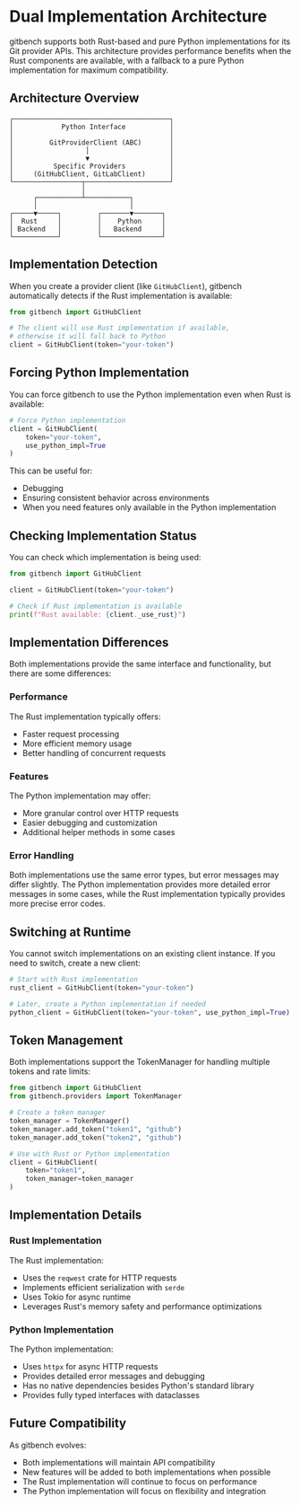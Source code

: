 # Dual Implementation Architecture

gitbench supports both Rust-based and pure Python implementations for its Git provider APIs. This architecture provides performance benefits when the Rust components are available, with a fallback to a pure Python implementation for maximum compatibility.

## Architecture Overview

```
┌───────────────────────────────────────┐
│            Python Interface           │
│                                       │
│         GitProviderClient (ABC)       │
│                  │                    │
│                  ▼                    │
│          Specific Providers           │
│     (GitHubClient, GitLabClient)      │
└─────────────────┬─────────────────────┘
                  │
      ┌───────────┴───────────┐
      │                       │
┌─────▼─────┐         ┌───────▼───────┐
│  Rust     │         │    Python     │
│ Backend   │         │   Backend     │
└───────────┘         └───────────────┘
```

## Implementation Detection

When you create a provider client (like `GitHubClient`), gitbench automatically detects if the Rust implementation is available:

```python
from gitbench import GitHubClient

# The client will use Rust implementation if available,
# otherwise it will fall back to Python
client = GitHubClient(token="your-token")
```

## Forcing Python Implementation

You can force gitbench to use the Python implementation even when Rust is available:

```python
# Force Python implementation
client = GitHubClient(
    token="your-token",
    use_python_impl=True
)
```

This can be useful for:
- Debugging
- Ensuring consistent behavior across environments
- When you need features only available in the Python implementation

## Checking Implementation Status

You can check which implementation is being used:

```python
from gitbench import GitHubClient

client = GitHubClient(token="your-token")

# Check if Rust implementation is available
print(f"Rust available: {client._use_rust}")
```

## Implementation Differences

Both implementations provide the same interface and functionality, but there are some differences:

### Performance

The Rust implementation typically offers:
- Faster request processing
- More efficient memory usage
- Better handling of concurrent requests

### Features

The Python implementation may offer:
- More granular control over HTTP requests
- Easier debugging and customization
- Additional helper methods in some cases

### Error Handling

Both implementations use the same error types, but error messages may differ slightly.
The Python implementation provides more detailed error messages in some cases, while
the Rust implementation typically provides more precise error codes.

## Switching at Runtime

You cannot switch implementations on an existing client instance. If you need to switch,
create a new client:

```python
# Start with Rust implementation
rust_client = GitHubClient(token="your-token")

# Later, create a Python implementation if needed
python_client = GitHubClient(token="your-token", use_python_impl=True)
```

## Token Management

Both implementations support the TokenManager for handling multiple tokens and rate limits:

```python
from gitbench import GitHubClient
from gitbench.providers import TokenManager

# Create a token manager
token_manager = TokenManager()
token_manager.add_token("token1", "github")
token_manager.add_token("token2", "github")

# Use with Rust or Python implementation
client = GitHubClient(
    token="token1",
    token_manager=token_manager
)
```

## Implementation Details

### Rust Implementation

The Rust implementation:
- Uses the `reqwest` crate for HTTP requests
- Implements efficient serialization with `serde`
- Uses Tokio for async runtime
- Leverages Rust's memory safety and performance optimizations

### Python Implementation

The Python implementation:
- Uses `httpx` for async HTTP requests
- Provides detailed error messages and debugging
- Has no native dependencies besides Python's standard library
- Provides fully typed interfaces with dataclasses

## Future Compatibility

As gitbench evolves:
- Both implementations will maintain API compatibility
- New features will be added to both implementations when possible
- The Rust implementation will continue to focus on performance
- The Python implementation will focus on flexibility and integration